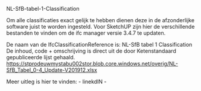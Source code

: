 NL-SfB-tabel-1-Classification

Om alle classificaties exact gelijk te hebben dienen deze in de afzonderlijke software juist te worden ingesteld.
Voor SketchUP zijn hier de verschillende bestanden te vinden om de ifc manager versie 3.4.7 te updaten.

De naam van de IfcClassificationReference is: NL-SfB tabel 1 Classification
De inhoud, code + omschrijving is direct uit de door Ketenstandaard gepubliceerde lijst gehaald.
https://stprodeuwmystabu002stor.blob.core.windows.net/overig/NL-SfB_Tabel_0-4_Update-V201912.xlsx

Meer uitleg is hier te vinden: - linekdIN - 
